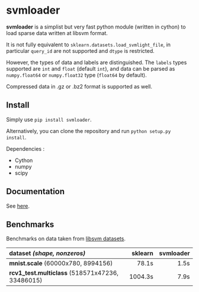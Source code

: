 svmloader
=========

**svmloader** is a simplist but very fast python module (written in
cython) to load sparse data written at libsvm format.

It is not fully equivalent to `sklearn.datasets.load_svmlight_file`, 
in particular `query_id` are not supported and `dtype` is restricted.

However, the types of data and labels are distinguished.
The `labels` types supported are `int` and `float` (default `int`), 
and data can be parsed as `numpy.float64` or `numpy.float32` type (`float64` by default).

Compressed data in .gz or .bz2 format is supported as well.

Install
-------

Simply use `pip install svmloader`.

Alternatively, you can clone the repository and run `python setup.py install`.


Dependencies :
- Cython
- numpy
- scipy


Documentation
-------------

See [here](http://svmloader.readthedocs.io/en/latest/).


Benchmarks
----------

Benchmarks on data taken from [libsvm datasets](https://www.csie.ntu.edu.tw/~cjlin/libsvmtools/datasets/).


| dataset *(shape, nonzeros)*                       | sklearn  | svmloader |
| :---                                              |     ---: |    ---: |
| **mnist.scale** (60000x780, 8994156)              | 78.1s    |  1.5s   |
| **rcv1_test.multiclass** (518571x47236, 33486015) | 1004.3s  |  7.9s   |
